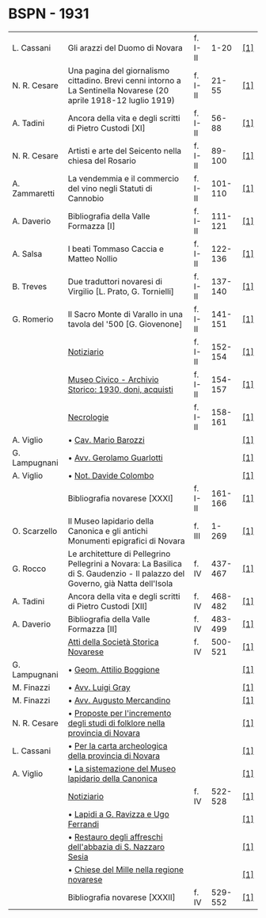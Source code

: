 # BSPN - 1931

<table>
    <tr>
        <td>L. Cassani</td>
        <td>Gli arazzi del Duomo di Novara</td>
        <td>f. I-II</td>
        <td>1-20</td>
        <td><a href="https://en.calameo.com/read/00726073571b44b918d65">[1]</a></td>
    </tr>
    <tr>
        <td>N. R. Cesare</td>
        <td>Una pagina del giornalismo cittadino. Brevi cenni intorno a La Sentinella Novarese (20 aprile 1918-12 luglio
            1919)
        </td>
        <td>f. I-II</td>
        <td>21-55</td>
        <td><a href="https://en.calameo.com/read/00726073571b44b918d65">[1]</a></td>
    </tr>
    <tr>
        <td>A. Tadini</td>
        <td>Ancora della vita e degli scritti di Pietro Custodi [XI]</td>
        <td>f. I-II</td>
        <td>56-88</td>
        <td><a href="https://en.calameo.com/read/00726073571b44b918d65">[1]</a></td>
    </tr>
    <tr>
        <td>N. R. Cesare</td>
        <td>Artisti e arte del Seicento nella chiesa del Rosario</td>
        <td>f. I-II</td>
        <td>89-100</td>
        <td><a href="https://en.calameo.com/read/00726073571b44b918d65">[1]</a></td>
    </tr>
    <tr>
        <td>A. Zammaretti</td>
        <td>La vendemmia e il commercio del vino negli Statuti di Cannobio</td>
        <td>f. I-II</td>
        <td>101-110</td>
        <td><a href="https://en.calameo.com/read/00726073571b44b918d65">[1]</a></td>
    </tr>
    <tr>
        <td>A. Daverio</td>
        <td>Bibliografia della Valle Formazza [I]</td>
        <td>f. I-II</td>
        <td>111-121</td>
        <td><a href="https://en.calameo.com/read/00726073571b44b918d65">[1]</a></td>
    </tr>
    <tr>
        <td>A. Salsa</td>
        <td>I beati Tommaso Caccia e Matteo Nollio</td>
        <td>f. I-II</td>
        <td>122-136</td>
        <td><a href="https://en.calameo.com/read/00726073571b44b918d65">[1]</a></td>
    </tr>
    <tr>
        <td>B. Treves</td>
        <td>Due traduttori novaresi di Virgilio [L. Prato, G. Tornielli]</td>
        <td>f. I-II</td>
        <td>137-140</td>
        <td><a href="https://en.calameo.com/read/00726073571b44b918d65">[1]</a></td>
    </tr>
    <tr>
        <td>G. Romerio</td>
        <td>Il Sacro Monte di Varallo in una tavola del '500 [G. Giovenone]</td>
        <td>f. I-II</td>
        <td>141-151</td>
        <td><a href="https://en.calameo.com/read/00726073571b44b918d65">[1]</a></td>
    </tr>
    <tr>
        <td></td>
        <td><a href="http://www.ssno.it/BSPNo/bspn_not31.html#311a">Notiziario</a></td>
        <td>f. I-II</td>
        <td>152-154</td>
        <td><a href="https://en.calameo.com/read/00726073571b44b918d65">[1]</a></td>
    </tr>
    <tr>
        <td></td>
        <td><a href="http://www.ssno.it/BSPNo/bspn_not31.html#311b">Museo Civico - Archivio Storico: 1930, doni,
            acquisti</a></td>
        <td>f. I-II</td>
        <td>154-157</td>
        <td><a href="https://en.calameo.com/read/00726073571b44b918d65">[1]</a></td>
    </tr>
    <tr>
        <td></td>
        <td><a href="http://www.ssno.it/BSPNo/bspn_not31.html#311c">Necrologie</a></td>
        <td>f. I-II</td>
        <td>158-161</td>
        <td><a href="https://en.calameo.com/read/00726073571b44b918d65">[1]</a></td>
    </tr>
    <tr>
        <td>A. Viglio</td>
        <td>&bullet; <a href="http://www.ssno.it/BSPNo/bspn_not31.html#bar">Cav. Mario Barozzi</a></td>
        <td></td>
        <td></td>
        <td><a href="https://en.calameo.com/read/00726073571b44b918d65">[1]</a></td>
    </tr>
    <tr>
        <td>G. Lampugnani</td>
        <td>&bullet; <a href="http://www.ssno.it/BSPNo/bspn_not31.html#guar">Avv. Gerolamo Guarlotti</a></td>
        <td></td>
        <td></td>
        <td><a href="https://en.calameo.com/read/00726073571b44b918d65">[1]</a></td>
    </tr>
    <tr>
        <td>A. Viglio</td>
        <td>&bullet; <a href="http://www.ssno.it/BSPNo/bspn_not31.html#col">Not. Davide Colombo</a></td>
        <td></td>
        <td></td>
        <td><a href="https://en.calameo.com/read/00726073571b44b918d65">[1]</a></td>
    </tr>
    <tr>
        <td></td>
        <td>Bibliografia novarese [XXXI]</td>
        <td>f. I-II</td>
        <td>161-166</td>
        <td><a href="https://en.calameo.com/read/00726073571b44b918d65">[1]</a></td>
    </tr>
    <tr>
        <td>O. Scarzello</td>
        <td>Il Museo lapidario della Canonica e gli antichi Monumenti epigrafici di Novara</td>
        <td>f. III</td>
        <td>1-269</td>
        <td><a href="https://en.calameo.com/read/0072607351e174d9a89f7">[1]</a></td>
    </tr>
    <tr>
        <td>G. Rocco</td>
        <td>Le architetture di Pellegrino Pellegrini a Novara: La Basilica di S. Gaudenzio - Il palazzo del Governo, gi&agrave;
            Natta dell'Isola
        </td>
        <td>f. IV</td>
        <td>437-467</td>
        <td><a href="https://en.calameo.com/read/007260735605926c012d9">[1]</a></td>
    </tr>
    <tr>
        <td>A. Tadini</td>
        <td>Ancora della vita e degli scritti di Pietro Custodi [XII]</td>
        <td>f. IV</td>
        <td>468-482</td>
        <td><a href="https://en.calameo.com/read/007260735605926c012d9">[1]</a></td>
    </tr>
    <tr>
        <td>A. Daverio</td>
        <td>Bibliografia della Valle Formazza [II]</td>
        <td>f. IV</td>
        <td>483-499</td>
        <td><a href="https://en.calameo.com/read/007260735605926c012d9">[1]</a></td>
    </tr>
    <tr>
        <td></td>
        <td><a href="http://www.ssno.it/BSPNo/bspn_not31.html#314a">Atti della Societ&agrave; Storica Novarese</a></td>
        <td>f. IV</td>
        <td>500-521</td>
        <td><a href="https://en.calameo.com/read/007260735605926c012d9">[1]</a></td>
    </tr>
    <tr>
        <td>G. Lampugnani</td>
        <td>&bullet; <a href="http://www.ssno.it/BSPNo/bspn_not31.html#bogg">Geom. Attilio Boggione</a></td>
        <td></td>
        <td></td>
        <td><a href="https://en.calameo.com/read/007260735605926c012d9">[1]</a></td>
    </tr>
    <tr>
        <td>M. Finazzi</td>
        <td>&bullet; <a href="http://www.ssno.it/BSPNo/bspn_not31.html#gray">Avv. Luigi Gray</a></td>
        <td></td>
        <td></td>
        <td><a href="https://en.calameo.com/read/007260735605926c012d9">[1]</a></td>
    </tr>
    <tr>
        <td>M. Finazzi</td>
        <td>&bullet; <a href="http://www.ssno.it/BSPNo/bspn_not31.html#merc">Avv. Augusto Mercandino</a></td>
        <td></td>
        <td></td>
        <td><a href="https://en.calameo.com/read/007260735605926c012d9">[1]</a></td>
    </tr>
    <tr>
        <td>N. R. Cesare</td>
        <td>&bullet; <a href="http://www.ssno.it/BSPNo/bspn_not31.html#folk">Proposte per l'incremento degli studi di
            folklore nella provincia di Novara</a></td>
        <td></td>
        <td></td>
        <td><a href="https://en.calameo.com/read/007260735605926c012d9">[1]</a></td>
    </tr>
    <tr>
        <td>L. Cassani</td>
        <td>&bullet; <a href="http://www.ssno.it/BSPNo/bspn_not31.html#archeo">Per la carta archeologica della provincia
            di Novara</a></td>
        <td></td>
        <td></td>
        <td><a href="https://en.calameo.com/read/007260735605926c012d9">[1]</a></td>
    </tr>
    <tr>
        <td>A. Viglio</td>
        <td>&bullet; <a href="http://www.ssno.it/BSPNo/bspn_not31.html#lapi">La sistemazione del Museo lapidario della
            Canonica</a></td>
        <td></td>
        <td></td>
        <td><a href="https://en.calameo.com/read/007260735605926c012d9">[1]</a></td>
    </tr>
    <tr>
        <td></td>
        <td><a href="http://www.ssno.it/BSPNo/bspn_not31.html#314b">Notiziario</a></td>
        <td>f. IV</td>
        <td>522-528</td>
        <td><a href="https://en.calameo.com/read/007260735605926c012d9">[1]</a></td>
    </tr>
    <tr>
        <td></td>
        <td>&bullet; <a href="http://www.ssno.it/BSPNo/bspn_not31.html#lap2">Lapidi a G. Ravizza e Ugo Ferrandi</a></td>
        <td></td>
        <td></td>
        <td><a href="https://en.calameo.com/read/007260735605926c012d9">[1]</a></td>
    </tr>
    <tr>
        <td></td>
        <td>&bullet; <a href="http://www.ssno.it/BSPNo/bspn_not31.html#rest">Restauro degli affreschi dell'abbazia di
            S. Nazzaro Sesia</a></td>
        <td></td>
        <td></td>
        <td><a href="https://en.calameo.com/read/007260735605926c012d9">[1]</a></td>
    </tr>
    <tr>
        <td></td>
        <td>&bullet; <a href="http://www.ssno.it/BSPNo/bspn_not31.html#mille">Chiese del Mille nella regione
            novarese</a></td>
        <td></td>
        <td></td>
        <td><a href="https://en.calameo.com/read/007260735605926c012d9">[1]</a></td>
    </tr>
    <tr>
        <td></td>
        <td>Bibliografia novarese [XXXII]</td>
        <td>f. IV</td>
        <td>529-552</td>
        <td><a href="https://en.calameo.com/read/007260735605926c012d9">[1]</a></td>
    </tr>
</table>